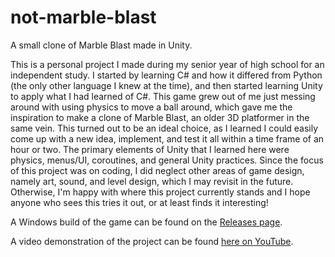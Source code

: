 # not-marble-blast
A small clone of Marble Blast made in Unity.

This is a personal project I made during my senior year of high school for an independent study. I started by learning C# and how it differed from Python (the only other language I knew at the time), and then started learning Unity to apply what I had learned of C#. This game grew out of me just messing around with using physics to move a ball around, which gave me the inspiration to make a clone of Marble Blast, an older 3D platformer in the same vein. This turned out to be an ideal choice, as I learned I could easily come up with a new idea, implement, and test it all within a time frame of an hour or two. The primary elements of Unity that I learned here were physics, menus/UI, coroutines, and general Unity practices. Since the focus of this project was on coding, I did neglect other areas of game design, namely art, sound, and level design, which I may revisit in the future. Otherwise, I'm happy with where this project currently stands and I hope anyone who sees this tries it out, or at least finds it interesting!

A Windows build of the game can be found on the [Releases page](https://github.com/Nethermaker/not-marble-blast/releases).

A video demonstration of the project can be found [here on YouTube](https://www.youtube.com/watch?v=013n7d24pkE).
